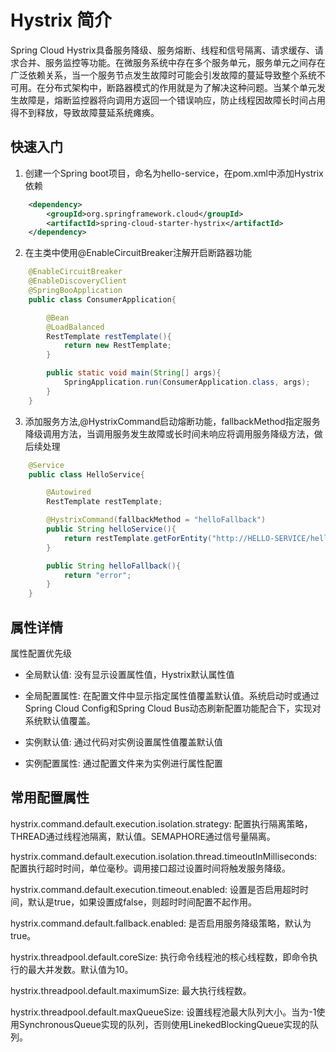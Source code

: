 # Hystrix 简介

Spring Cloud Hystrix具备服务降级、服务熔断、线程和信号隔离、请求缓存、请求合并、服务监控等功能。在微服务系统中存在多个服务单元，服务单元之间存在广泛依赖关系，当一个服务节点发生故障时可能会引发故障的蔓延导致整个系统不可用。在分布式架构中，断路器模式的作用就是为了解决这种问题。当某个单元发生故障是，熔断监控器将向调用方返回一个错误响应，防止线程因故障长时间占用得不到释放，导致故障蔓延系统瘫痪。

## 快速入门

1. 创建一个Spring boot项目，命名为hello-service，在pom.xml中添加Hystrix依赖
```xml  
    <dependency>
        <groupId>org.springframework.cloud</groupId>
        <artifactId>spring-cloud-starter-hystrix</artifactId>
    </dependency>
```

2. 在主类中使用@EnableCircuitBreaker注解开启断路器功能
```java
    @EnableCircuitBreaker
    @EnableDiscoveryClient
    @SpringBooApplication
    public class ConsumerApplication{

        @Bean
        @LoadBalanced
        RestTemplate restTemplate(){
            return new RestTemplate;
        }

        public static void main(String[] args){
            SpringApplication.run(ConsumerApplication.class, args);
        }
    }
```

3. 添加服务方法,@HystrixCommand启动熔断功能，fallbackMethod指定服务降级调用方法，当调用服务发生故障或长时间未响应将调用服务降级方法，做后续处理
```java
    @Service
    public class HelloService{

        @Autowired
        RestTemplate restTemplate;

        @HystrixCommand(fallbackMethod = "helloFallback")
        public String helloService(){
            return restTemplate.getForEntity("http://HELLO-SERVICE/hello", String.class).getBody();
        }

        public String helloFallback(){
            return "error";
        }
    }
```

## 属性详情

属性配置优先级

- 全局默认值: 没有显示设置属性值，Hystrix默认属性值

- 全局配置属性: 在配置文件中显示指定属性值覆盖默认值。系统启动时或通过Spring Cloud Config和Spring Cloud Bus动态刷新配置功能配合下，实现对系统默认值覆盖。

- 实例默认值: 通过代码对实例设置属性值覆盖默认值

- 实例配置属性: 通过配置文件来为实例进行属性配置

## 常用配置属性

hystrix.command.default.execution.isolation.strategy: 配置执行隔离策略，THREAD通过线程池隔离，默认值。SEMAPHORE通过信号量隔离。

hystrix.command.default.execution.isolation.thread.timeoutInMilliseconds: 配置执行超时时间，单位毫秒。调用接口超过设置时间将触发服务降级。

hystrix.command.default.execution.timeout.enabled: 设置是否启用超时时间，默认是true，如果设置成false，则超时时间配置不起作用。

hystrix.command.default.fallback.enabled: 是否启用服务降级策略，默认为true。

hystrix.threadpool.default.coreSize: 执行命令线程池的核心线程数，即命令执行的最大并发数。默认值为10。

hystrix.threadpool.default.maximumSize: 最大执行线程数。

hystrix.threadpool.default.maxQueueSize: 设置线程池最大队列大小。当为-1使用SynchronousQueue实现的队列，否则使用LinekedBlockingQueue实现的队列。